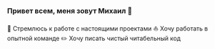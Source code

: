 ### Привет всем, меня зовут Михаил 👋
:rocket: Стремлюсь к работе с настоящими проектами
:sailboat: Хочу работать в опытной команде
:pencil2: Хочу писать чистый читабельный код


<!--
**gremwiz1/gremwiz1** is a ✨ _special_ ✨ repository because its `README.md` (this file) appears on your GitHub profile.

Here are some ideas to get you started:

- 🔭 I’m currently working on ...
- 🌱 I’m currently learning ...
- 👯 I’m looking to collaborate on ...
- 🤔 I’m looking for help with ...
- 💬 Ask me about ...
- 📫 How to reach me: ...
- 😄 Pronouns: ...
- ⚡ Fun fact: ...
-->
